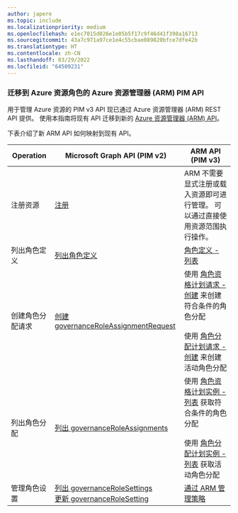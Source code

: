 ```yaml
---
author: japere
ms.topic: include
ms.localizationpriority: medium
ms.openlocfilehash: e1ec7015d026e1e05b5f17c9f46d41f398a16713
ms.sourcegitcommit: 43a7c971a97ce1e4c55cbae089820bfce7dfe42b
ms.translationtype: HT
ms.contentlocale: zh-CN
ms.lasthandoff: 03/29/2022
ms.locfileid: "64509231"
---
```

<!-- markdownlint-disable MD041-->

### <a name="migrate-to-the-azure-resource-manager-arm-pim-api-for-azure-resource-roles"></a>迁移到 Azure 资源角色的 Azure 资源管理器 (ARM) PIM API

用于管理 Azure 资源的 PIM v3 API 现已通过 Azure 资源管理器 (ARM) REST API 提供。 使用本指南将现有 API 迁移到新的 [Azure 资源管理器 (ARM) API](/rest/api/authorization/privileged-role-eligibility-rest-sample)。

下表介绍了新 ARM API 如何映射到现有 API。

| Operation | Microsoft Graph API (PIM v2) | ARM API (PIM v3) |
| --------- | ------------ | -------------- |
| 注册资源 | [注册](/graph/api/governanceresource-register) | ARM 不需要显式注册或载入资源即可进行管理。 可以通过直接使用资源范围执行操作。 |
| 列出角色定义 | [列出角色定义](/graph/api/governanceroledefinition-list) | [角色定义 - 列表](/rest/api/authorization/role-definitions/list) |
| 创建角色分配请求 | [创建 governanceRoleAssignmentRequest](/graph/api/governanceroleassignmentrequest-post) | 使用 [角色资格计划请求 - 创建](/rest/api/authorization/role-eligibility-schedule-requests/create) 来创建符合条件的角色分配<br/><br/>使用 [角色分配计划请求 - 创建](/rest/api/authorization/role-assignment-schedule-requests/create) 来创建活动角色分配 |
| 列出角色分配 | [列出 governanceRoleAssignments](/graph/api/governanceroleassignment-list) | 使用 [角色资格计划实例 - 列表](/rest/api/authorization/role-eligibility-schedule-instances/list-for-scope) 获取符合条件的角色分配<br/><br/>使用 [角色分配计划实例 - 列表](/rest/api/authorization/role-assignment-schedule-instances/list-for-scope) 获取活动角色分配 |
| 管理角色设置 | [列出 governanceRoleSettings](/graph/api/governancerolesetting-list)<br/>[更新 governanceRoleSetting](/graph/api/governancerolesetting-update) | [通过 ARM 管理策略](/rest/api/authorization/privileged-role-policy-rest-sample)